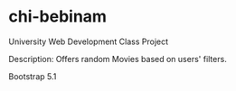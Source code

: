# chi-bebinam

University Web Development Class Project

Description:
Offers random Movies based on users' filters.

Bootstrap 5.1
